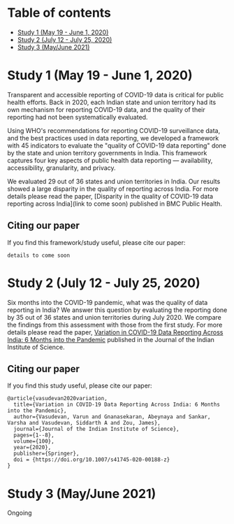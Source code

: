 # Table of contents
- [Study 1 (May 19 - June 1, 2020)](#study1)
- [Study 2 (July 12 - July 25, 2020)](#study2)
- [Study 3 (May/June 2021)](#study3)

<!-- toc -->
# Study 1 (May 19 - June 1, 2020) <a name="study1"></a>
Transparent and accessible reporting of COVID-19 data is critical for public health efforts. Back in 2020, each Indian state and union territory had its own mechanism for reporting COVID-19 data, and the quality of their reporting had not been systematically evaluated. 

Using WHO's recommendations for reporting COVID-19 surveillance data, and the best practices used in data reporting, we developed a framework with 45 indicators to evaluate the "quality of COVID-19 data reporting" done by the state and union territory governments in India. This framework captures four key aspects of public health data reporting — availability, accessibility, granularity, and privacy.  

We evaluated 29 out of 36 states and union territories in India. Our results showed a large disparity in the quality of reporting across India. For more details please read the paper, [Disparity in the quality of COVID-19 data reporting across India](link to come soon) published in BMC Public Health.

## Citing our paper
If you find this framework/study useful, please cite our paper:
```
details to come soon
```

# Study 2 (July 12 - July 25, 2020) <a name="study2"></a>
Six months into the COVID-19 pandemic, what was the quality of data reporting in India? We answer this question by evaluating the reporting done by 35 out of 36 states and union territories during July 2020. We compare the findings from this assessment with those from the first study. For more details please read the paper, [Variation in COVID-19 Data Reporting Across India: 6 Months into the Pandemic](https://link.springer.com/article/10.1007/s41745-020-00188-z) published in the Journal of the Indian Institute of Science. 

## Citing our paper
If you find this study useful, please cite our paper:
```
@article{vasudevan2020variation,
  title={Variation in COVID-19 Data Reporting Across India: 6 Months into the Pandemic},
  author={Vasudevan, Varun and Gnanasekaran, Abeynaya and Sankar, Varsha and Vasudevan, Siddarth A and Zou, James},
  journal={Journal of the Indian Institute of Science},
  pages={1--8},
  volume={100},
  year={2020},
  publisher={Springer},
  doi = {https://doi.org/10.1007/s41745-020-00188-z}
}
```

# Study 3 (May/June 2021) <a name="study3"></a>
Ongoing 
